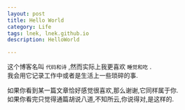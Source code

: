 ```yaml
---
layout: post
title: Hello World
category: Life
tags: lnek, lnek.github.io
description: HelloWorld

---
```

这个博客名叫 `代码和诗` ,然而实际上我更喜欢 `睡觉和吃` .    
我会用它记录工作中或者是生活上一些琐碎的事.    

如果你看到某一篇文章恰好感觉很喜欢,那么谢谢,它同样属于你.    
如果你看完只觉得通篇胡说八道,不知所云,你说得对,是这样的.    
